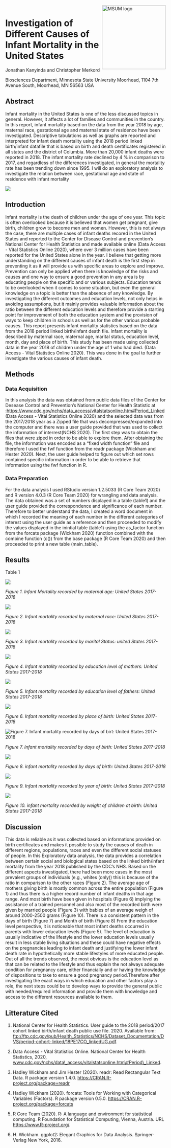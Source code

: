 
<img src="https://www2.mnstate.edu/uploadedImages/Content/Marketing/logos/MSUM_Signature_Vert_Color.jpg" alt="MSUM logo" width="200" style="float:right">

# Investigation of Different Causes of Infant Mortality in the United States

Jonathan Kanyinda and Christopher Merkord

Biosciences Department, Minnesota State University Moorhead, 1104 7th
Avenue South, Moorhead, MN 56563 USA

## Abstract

Infant mortality in the United States is one of the less discussed
topics in general. However, it affects a lot of families and communities
in the country. In this report, infant mortality based on the data from
the year 2018 by age, maternal race, gestational age and maternal state
of residence have been investigated. Descriptive tabulations as well as
graphs are reported and interpreted for infant death mortality using the
2018 period linked birth/infant datafile that is based on birth and
death certificates registered in all states and the district of
Columbia. More than 20,000 infant deaths were reported in 2018. The
infant mortality rate declined by 4 % in comparison to 2017, and
regardless of the differences investigated, in general the mortality
rate has been trending down since 1995. I will do an exploratory
analysis to investigate the relation between race, gestational age and
state of residence with infant mortality

![](image/cvr.png)

## Introduction

Infant mortality is the death of children under the age of one year.
This topic is often overlooked because it is believed that women get
pregnant, give birth, children grow to become men and women. However,
this is not always the case, there are multiple cases of infant deaths
recored in the United States and reported to the Center for Disease
Control and prevention’s National Center for Health Statistics and made
available online (Data Access - Vital Statistics Online 2020), where
over 3 million cases have been reported for the United States alone in
the year. I believe that getting more understanding on the different
causes of infant death is the first step in preventing it as it will
provide us with specific areas to explore and improve. Prevention can
only be applied when there is knowledge of the risks and causes and one
way to ensure a good prevention in any area is by educating people on
the specific and or various subjects. Education tends to be overlooked
when it comes to some situation, but even the general knowledge on a
topic is better than the absence of any knowledge. By investigating the
different outcomes and education levels, not only helps in avoiding
assumptions, but it mainly provides valuable information about the ratio
between the different education levels and therefore provide a starting
point for improvement of both the education system and the provision of
ways to keep children in schools as well as for the other various
probable causes. This report presents infant mortality statistics based
on the data from the 2018 period linked birth/infant death file. Infant
mortality is described by maternal race, maternal age, marital status,
education level, month, day and place of birth. This study has been made
using collected data in the year 2018 of children under the age of 1 who
had died. (Data Access - Vital Statistics Online 2020). This was done in
the goal to further investigate the various causes of infant death.

## Methods

### Data Acquisition

In this analysis the data was obtained from public data files of the
Center for Desease Control and Prevention’s National Center for Health
Statistic at
:<https://www.cdc.gov/nchs/data_access/vitalstatsonline.htm#Period_Linked>
(Data Access - Vital Statistics Online 2020) and the selected data was
from the 2017/2018 year as a Zipped file that was decompressed/expanded
into the computer and there was a user guide provided that was used to
collect the information of interrest(NCHS 2020). The first step was to
obtain the files that were ziped in order to be able to explore them.
After obtaining the file, the information was encoded as a “fixed width
function” file and therefore I used the fwf function from the readr
package (Wickham and Hester 2020). Next, the user guide helped to figure
out which set rows contained specific information in order to be able to
retrieve that information using the fwf function in R.

### Data Preparation

For the data analysis I used RStudio version 1.2.5033 (R Core Team 2020)
and R version 4.0.3 (R Core Team 2020) for wrangling and data analysis.
The data obtained was a set of numbers displayed in a table (table1) and
the user guide provided the correspondence and significance of each
number. Therefore to better understand the data, I created a word
document in which I recorded the meaning of each number in the different
categories of interest using the user guide as a reference and then
proceeded to modify the values displayed in the inintial table (table1)
using the as\_factor function from the forcats package (Wickham 2020)
function combined with the combine function (c()) from the base package
(R Core Team 2020) and then proceeded to print a new table
(main\_table).

## Results

Table 1

![](README_files/figure-gfm/unnamed-chunk-3-1.png)<!-- -->

*Figure 1. Infant Mortality recorded by maternal age: United States
2017-2018*

![](README_files/figure-gfm/unnamed-chunk-4-1.png)<!-- -->

*Figure 2. Infant mortality recorded by maternal race: United States
2017-2018*

![](README_files/figure-gfm/unnamed-chunk-5-1.png)<!-- -->

*Figure 3. Infant mortality recorded by marital Status: united States
2017-2018*

![](README_files/figure-gfm/unnamed-chunk-6-1.png)<!-- -->

*Figure 4. Infant mortality recorded by education level of mothers:
United States 2017-2018*

![](README_files/figure-gfm/unnamed-chunk-7-1.png)<!-- -->

*Figure 5. Infant mortality recorded by education level of fathers:
United States 2017-2018*

![](README_files/figure-gfm/unnamed-chunk-8-1.png)<!-- -->

*Figure 6. Infant mortality recorded by place of birth: United States
2017-2018*

![Figure 7. Infant mortality recorded by days of birt: United States
2017-2018](README_files/figure-gfm/unnamed-chunk-9-1.png)

*Figure 7. Infant mortality recorded by days of birth: United States
2017-2018*

![](README_files/figure-gfm/unnamed-chunk-10-1.png)<!-- -->

*Figure 8. infant mortality recorded by days of birth: United States
2017-2018*

![](README_files/figure-gfm/unnamed-chunk-11-1.png)<!-- -->

*Figure 9. Infant mortality recorded by year of birth: United States
2017-2018*

![](README_files/figure-gfm/unnamed-chunk-12-1.png)<!-- -->

*Figure 10. infant mortality recorded by weight of children at birth:
United States 2017-2018*

## Discussion

This data is reliable as it was collected based on informations provided
on birth certificates and makes it possible to study the causes of death
in different regions, populations, races and even the different social
statuses of people. In this Exploratory data analysis, the data provides
a correlation between certain social and biological states based on the
linked birth/infant mortality from the year 2018 published by the CDC’s
NHS. Based on the different aspects investigated, there had been more
cases in the most prevalent groups of individuals (e.g., whites (only))
this is because of the ratio in comparison to the other races (Figure
2). The average age of mothers giving birth is mostly common across the
entire population (Figure 1) and thus there is a higher record number of
infant deaths in that age range. And most birth have been given in
hospitals (Figure 6) implying the assistance of a trained personnel and
also most of the recorded birth were given by married people (Figure 3)
with babies of an average weigh of around 2000-2500 grams (Figure 10).
There is a consistent pattern in the days of birth (Figure 7) and Month
of birth (Figure 8) From the education level perspective, it is
noticeable that most infant deaths occurred in parents with lower
education levels (Figure 5). The level of education is usually
indicative of the lifestyle and the lower education levels usually
result in less stable living situations and these could have negative
effects on the pregnancies leading to infant death and justifying the
lower infant death rate in hypothetically more stable lifestyles of more
educated people. Out of all the trends observed, the most obvious is the
education level as that can be related to the lifestyle and thus explain
the not always adequate condition for pregnancy care, either financially
and or having the knowledge of dispositions to take to ensure a good
pregnancy period.Therefore after investigating the exact ways in which
education and other factors play a role, the next steps could be to
develop ways to provide the general public with needed/required
information and provide them with knowledge and access to the different
resources available to them.

## Litterature Cited

1.  National Center for Health Statistics. User guide to the 2018
    period/2017 cohort linked birth/infant death public use file. 2020.
    Available from:
    <ftp://ftp.cdc.gov/pub/Health_Statistics/NCHS/Dataset_Documentation/DVS/period-cohort-linked/18PE17CO_linkedUG.pdf>.

2.  Data Access - Vital Statistics Online. National Center for Health
    Statistics, 2020,
    www.cdc.gov/nchs/data\_access/vitalstatsonline.htm\#Period\_Linked.

3.  Hadley Wickham and Jim Hester (2020). readr: Read Rectangular Text
    Data. R package version 1.4.0.
    <https://CRAN.R-project.org/package=readr>

4.  Hadley Wickham (2020). forcats: Tools for Working with Categorical
    Variables (Factors). R package version 0.5.0.
    <https://CRAN.R-project.org/package=forcats>

5.  R Core Team (2020). R: A language and environment for statistical
    computing. R Foundation for Statistical Computing, Vienna, Austria.
    URL <https://www.R-project.org/>.

6.  H. Wickham. ggplot2: Elegant Graphics for Data Analysis.
    Springer-Verlag New York, 2016.

